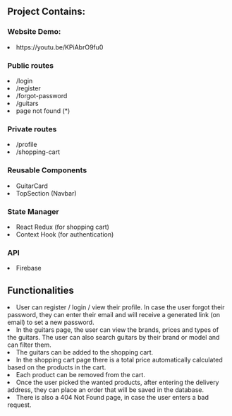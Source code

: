 ## Project Contains:

### Website Demo:
 <li> https://youtu.be/KPiAbrO9fu0 </li>

### Public routes

 <li> /login </li>
 <li> /register </li>
 <li> /forgot-password </li>
 <li> /guitars </li>
 <li> page not found (*)</li>

### Private routes
<li> /profile </li>
<li> /shopping-cart </li>

### Reusable Components

<li> GuitarCard </li>
<li> TopSection (Navbar) </li>

### State Manager
<li> React Redux (for shopping cart)</li>
<li> Context Hook (for authentication)</li>

### API
<li> Firebase </li>

## Functionalities

<li> User can register / login / view their profile. In case the user forgot their password, they can enter their email and will receive a generated link (on email) to set a new password.  </li>
<li> In the guitars page, the user can view the brands, prices and types of the guitars. The user can also search guitars by their brand or model and can filter them.
<li> The guitars can be added to the shopping cart. </li>
<li> In the shopping cart page there is a total price automatically calculated based on the products in the cart. </li>
<li> Each product can be removed from the cart.</li>
<li> Once the user picked the wanted products, after entering the delivery address, they can place an order that will be saved in the database.  </li>
<li> There is also a 404 Not Found page, in case the user enters a bad request.</li>
